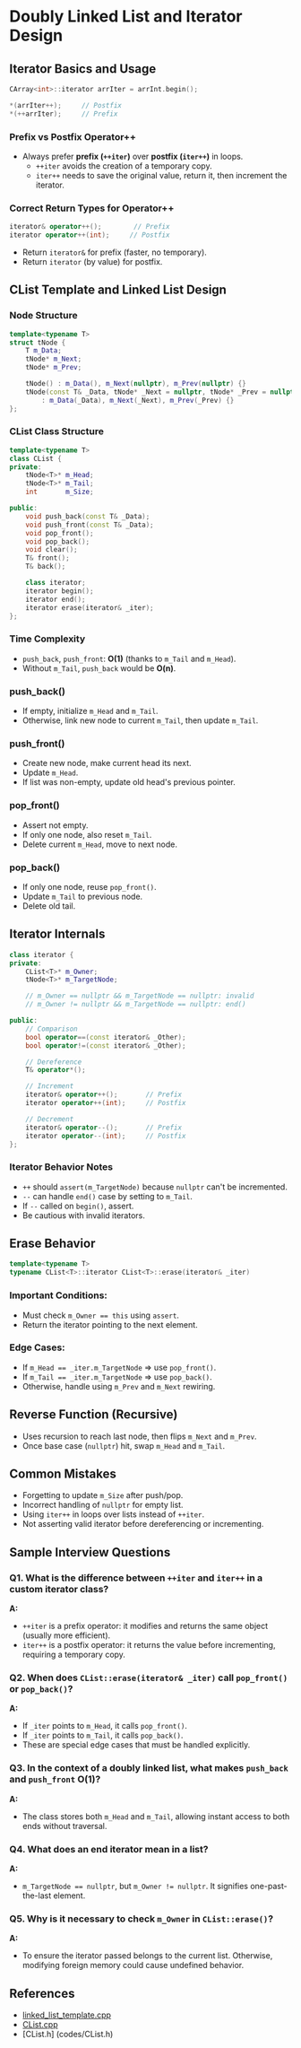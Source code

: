 # Doubly Linked List and Iterator Design

## Iterator Basics and Usage
```cpp
CArray<int>::iterator arrIter = arrInt.begin();

*(arrIter++);     // Postfix
*(++arrIter);     // Prefix
```

### Prefix vs Postfix Operator++
- Always prefer **prefix (`++iter`)** over **postfix (`iter++`)** in loops.
  - `++iter` avoids the creation of a temporary copy.
  - `iter++` needs to save the original value, return it, then increment the iterator.

### Correct Return Types for Operator++
```cpp
iterator& operator++();        // Prefix
iterator operator++(int);     // Postfix
```
- Return `iterator&` for prefix (faster, no temporary).
- Return `iterator` (by value) for postfix.


## CList Template and Linked List Design

### Node Structure
```cpp
template<typename T>
struct tNode {
    T m_Data;
    tNode* m_Next;
    tNode* m_Prev;

    tNode() : m_Data(), m_Next(nullptr), m_Prev(nullptr) {}
    tNode(const T& _Data, tNode* _Next = nullptr, tNode* _Prev = nullptr)
        : m_Data(_Data), m_Next(_Next), m_Prev(_Prev) {}
};
```

### CList Class Structure
```cpp
template<typename T>
class CList {
private:
    tNode<T>* m_Head;
    tNode<T>* m_Tail;
    int       m_Size;

public:
    void push_back(const T& _Data);
    void push_front(const T& _Data);
    void pop_front();
    void pop_back();
    void clear();
    T& front();
    T& back();

    class iterator;
    iterator begin();
    iterator end();
    iterator erase(iterator& _iter);
};
```

### Time Complexity
- `push_back`, `push_front`: **O(1)** (thanks to `m_Tail` and `m_Head`).
- Without `m_Tail`, `push_back` would be **O(n)**.

### push_back()
- If empty, initialize `m_Head` and `m_Tail`.
- Otherwise, link new node to current `m_Tail`, then update `m_Tail`.

### push_front()
- Create new node, make current head its next.
- Update `m_Head`.
- If list was non-empty, update old head's previous pointer.

### pop_front()
- Assert not empty.
- If only one node, also reset `m_Tail`.
- Delete current `m_Head`, move to next node.

### pop_back()
- If only one node, reuse `pop_front()`.
- Update `m_Tail` to previous node.
- Delete old tail.


## Iterator Internals
```cpp
class iterator {
private:
    CList<T>* m_Owner;
    tNode<T>* m_TargetNode;

    // m_Owner == nullptr && m_TargetNode == nullptr: invalid
    // m_Owner != nullptr && m_TargetNode == nullptr: end()

public:
    // Comparison
    bool operator==(const iterator& _Other);
    bool operator!=(const iterator& _Other);

    // Dereference
    T& operator*();

    // Increment
    iterator& operator++();       // Prefix
    iterator operator++(int);     // Postfix

    // Decrement
    iterator& operator--();       // Prefix
    iterator operator--(int);     // Postfix
};
```

### Iterator Behavior Notes
- `++` should `assert(m_TargetNode)` because `nullptr` can't be incremented.
- `--` can handle `end()` case by setting to `m_Tail`.
- If `--` called on `begin()`, assert.
- Be cautious with invalid iterators.


## Erase Behavior
```cpp
template<typename T>
typename CList<T>::iterator CList<T>::erase(iterator& _iter)
```
### Important Conditions:
- Must check `m_Owner == this` using `assert`.
- Return the iterator pointing to the next element.

### Edge Cases:
- If `m_Head == _iter.m_TargetNode` => use `pop_front()`.
- If `m_Tail == _iter.m_TargetNode` => use `pop_back()`.
- Otherwise, handle using `m_Prev` and `m_Next` rewiring.


## Reverse Function (Recursive)
- Uses recursion to reach last node, then flips `m_Next` and `m_Prev`.
- Once base case (`nullptr`) hit, swap `m_Head` and `m_Tail`.


## Common Mistakes
- Forgetting to update `m_Size` after push/pop.
- Incorrect handling of `nullptr` for empty list.
- Using `iter++` in loops over lists instead of `++iter`.
- Not asserting valid iterator before dereferencing or incrementing.


## Sample Interview Questions

### Q1. What is the difference between `++iter` and `iter++` in a custom iterator class?
**A:**
- `++iter` is a prefix operator: it modifies and returns the same object (usually more efficient).
- `iter++` is a postfix operator: it returns the value before incrementing, requiring a temporary copy.

### Q2. When does `CList::erase(iterator& _iter)` call `pop_front()` or `pop_back()`?
**A:**
- If `_iter` points to `m_Head`, it calls `pop_front()`.
- If `_iter` points to `m_Tail`, it calls `pop_back()`.
- These are special edge cases that must be handled explicitly.

### Q3. In the context of a doubly linked list, what makes `push_back` and `push_front` O(1)?
**A:**
- The class stores both `m_Head` and `m_Tail`, allowing instant access to both ends without traversal.

### Q4. What does an end iterator mean in a list?
**A:**
- `m_TargetNode == nullptr`, but `m_Owner != nullptr`. It signifies one-past-the-last element.

### Q5. Why is it necessary to check `m_Owner` in `CList::erase()`?
**A:**
- To ensure the iterator passed belongs to the current list. Otherwise, modifying foreign memory could cause undefined behavior.

## References 

- [linked_list_template.cpp](codes/linked_list_template.h)
- [CList.cpp](codes/CList.cpp)
- [CList.h] (codes/CList.h)


